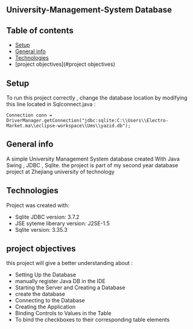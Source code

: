 ## University-Management-System Database 

## Table of contents
* [Setup](#setup)
* [General info](#general-info)
* [Technologies](#technologies)
* [project objectives](#project objectives)


## Setup
To run this project correctly , change the database location by modifying this line located in Sqlconnect.java :

```
Connection conn = DriverManager.getConnection("jdbc:sqlite:C:\\Users\\Electro-Market.ma\\eclipse-workspace\\Ums\\yazid.db");
```
## General info
A simple University Management System database  created With Java Swing , JDBC , Sqlite.
the project is part of my second year database project at Zhejiang university of technology 
	
## Technologies
Project was created with:
* Sqlite JDBC version: 3.7.2
* JSE syteme liberary version: J2SE-1.5
* Sqlite version: 3.35.3

## project objectives
this project will give a better understanding about : 

* Setting Up the Database
* manually register Java DB in the IDE
* Starting the Server and Creating a Database
* create the database
* Connecting to the Database
* Creating the Application
* Binding Controls to Values in the Table
* To bind the checkboxes to their corresponding table elements






	




